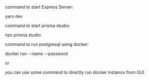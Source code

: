 command to start Express Server:

yarn dev


command to start prisma studio:

npx prisma studio


command to run postgresql using docker:

docker run --name --password 

or 

you can use some command to directly run docker instance from GUI 
